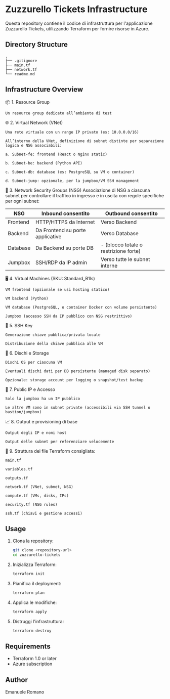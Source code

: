 # Zuzzurello Tickets Infrastructure

Questa repository contiene il codice di infrastruttura per l'applicazione Zuzzurello Tickets, utilizzando Terraform per fornire risorse in Azure.

## Directory Structure

```plaintext
.
├── .gitignore
├── main.tf
├── network.tf
└── readme.md
```

## Infrastructure Overview

📦 1. Resource Group

    Un resource group dedicato all’ambiente di test

🌐 2. Virtual Network (VNet)

    Una rete virtuale con un range IP privato (es: 10.0.0.0/16)

    All’interno della VNet, definizione di subnet distinte per separazione logica e NSG associabili:

    a. Subnet-fe: frontend (React o Nginx static)

    b. Subnet-be: backend (Python API)

    c. Subnet-db: database (es: PostgreSQL su VM o container)

    d. Subnet-jump: opzionale, per la jumpbox/VM SSH management

🔐 3. Network Security Groups (NSG)
    Associazione di NSG a ciascuna subnet per controllare il traffico in ingresso e in uscita
    con regole specifiche per ogni subnet:

| NSG         | Inbound consentito                             | Outbound consentito                         |
|-------------|-----------------------------------------------|---------------------------------------------|
| Frontend    | HTTP/HTTPS da Internet                        | Verso Backend                              |
| Backend     | Da Frontend su porte applicative              | Verso Database                             |
| Database    | Da Backend su porte DB                        | - (blocco totale o restrizione forte)      |
| Jumpbox     | SSH/RDP da IP admin                           | Verso tutte le subnet interne              |

🖥 4. Virtual Machines (SKU: Standard_B1ls)

    VM frontend (opzionale se usi hosting statico)

    VM backend (Python)

    VM database (PostgreSQL, o container Docker con volume persistente)

    Jumpbox (accesso SSH da IP pubblico con NSG restrittivo)

🪪 5. SSH Key

    Generazione chiave pubblica/privata locale

    Distribuzione della chiave pubblica alle VM

💽 6. Dischi e Storage

    Dischi OS per ciascuna VM

    Eventuali dischi dati per DB persistente (managed disk separato)

    Opzionale: storage account per logging o snapshot/test backup

📡 7. Public IP e Accesso

    Solo la jumpbox ha un IP pubblico

    Le altre VM sono in subnet private (accessibili via SSH tunnel o bastion/jumpbox)

📈 8. Output e provisioning di base

    Output degli IP e nomi host

    Output delle subnet per referenziare velocemente


📁 9. Struttura dei file Terraform consigliata:

    main.tf

    variables.tf

    outputs.tf

    network.tf (VNet, subnet, NSG)

    compute.tf (VMs, disks, IPs)

    security.tf (NSG rules)

    ssh.tf (chiavi e gestione accessi)

## Usage

1. Clona la repository:

   ```bash
   git clone <repository-url>
   cd zuzzurello-tickets
   ```

2. Inizializza Terraform:

   ```bash
   terraform init
   ```

3. Pianifica il deployment:

   ```bash
   terraform plan
   ```

4. Applica le modifiche:

   ```bash
   terraform apply
   ```

5. Distruggi l'infrastruttura:

   ```bash
   terraform destroy
   ```

## Requirements

- Terraform 1.0 or later
- Azure subscription

## Author

Emanuele Romano